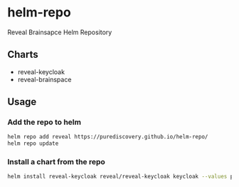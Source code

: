 # helm-repo
Reveal Brainsapce Helm Repository

## Charts
- reveal-keycloak
- reveal-brainspace

## Usage

### Add the repo to helm
```bash
helm repo add reveal https://purediscovery.github.io/helm-repo/
helm repo update
```

### Install a chart from the repo
```bash
helm install reveal-keycloak reveal/reveal-keycloak keycloak --values path/to/values/file
```
```